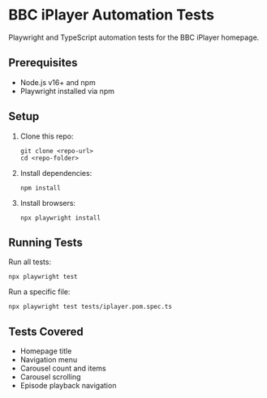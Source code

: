# BBC iPlayer Automation Tests

Playwright and TypeScript automation tests for the BBC iPlayer homepage.

## Prerequisites

* Node.js v16+ and npm
* Playwright installed via npm

## Setup

1. Clone this repo:

   ```
   git clone <repo-url>
   cd <repo-folder>
   ```
2. Install dependencies:

   ```
   npm install
   ```
3. Install browsers:

   ```
   npx playwright install
   ```

## Running Tests

Run all tests:

```
npx playwright test
```

Run a specific file:

```
npx playwright test tests/iplayer.pom.spec.ts
```

## Tests Covered

* Homepage title
* Navigation menu
* Carousel count and items
* Carousel scrolling
* Episode playback navigation

